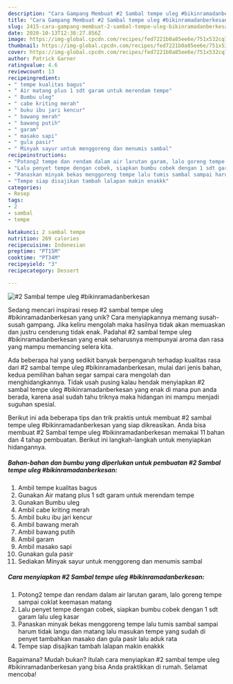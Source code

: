```yaml
---
description: "Cara Gampang Membuat #2 Sambal tempe uleg #bikinramadanberkesan, Menggugah Selera"
title: "Cara Gampang Membuat #2 Sambal tempe uleg #bikinramadanberkesan, Menggugah Selera"
slug: 2415-cara-gampang-membuat-2-sambal-tempe-uleg-bikinramadanberkesan-menggugah-selera
date: 2020-10-13T12:38:27.856Z
image: https://img-global.cpcdn.com/recipes/fed7221b0a85ee6e/751x532cq70/2-sambal-tempe-uleg-bikinramadanberkesan-foto-resep-utama.jpg
thumbnail: https://img-global.cpcdn.com/recipes/fed7221b0a85ee6e/751x532cq70/2-sambal-tempe-uleg-bikinramadanberkesan-foto-resep-utama.jpg
cover: https://img-global.cpcdn.com/recipes/fed7221b0a85ee6e/751x532cq70/2-sambal-tempe-uleg-bikinramadanberkesan-foto-resep-utama.jpg
author: Patrick Garner
ratingvalue: 4.6
reviewcount: 13
recipeingredient:
- " tempe kualitas bagus"
- " Air matang plus 1 sdt garam untuk merendam tempe"
- " Bumbu uleg"
- " cabe kriting merah"
- " buku ibu jari kencur"
- " bawang merah"
- " bawang putih"
- " garam"
- " masako sapi"
- " gula pasir"
- " Minyak sayur untuk menggoreng dan menumis sambal"
recipeinstructions:
- "Potong2 tempe dan rendam dalam air larutan garam, lalo goreng tempe sampai coklat keemasan matang"
- "Lalu penyet tempe dengan cobek, siapkan bumbu cobek dengan 1 sdt garam lalu uleg kasar"
- "Panaskan minyak bekas menggoreng tempe lalu tumis sambal sampai harum tidak langu dan matang lalu masukan tempe yang sudah di penyet tambahkan masako dan gula pasir lalu aduk rata"
- "Tempe siap disajikan tambah lalapan makin enakkk"
categories:
- Resep
tags:
- 2
- sambal
- tempe

katakunci: 2 sambal tempe 
nutrition: 269 calories
recipecuisine: Indonesian
preptime: "PT15M"
cooktime: "PT34M"
recipeyield: "3"
recipecategory: Dessert

---
```



![#2 Sambal tempe uleg #bikinramadanberkesan](https://img-global.cpcdn.com/recipes/fed7221b0a85ee6e/751x532cq70/2-sambal-tempe-uleg-bikinramadanberkesan-foto-resep-utama.jpg)

Sedang mencari inspirasi resep #2 sambal tempe uleg #bikinramadanberkesan yang unik? Cara menyiapkannya memang susah-susah gampang. Jika keliru mengolah maka hasilnya tidak akan memuaskan dan justru cenderung tidak enak. Padahal #2 sambal tempe uleg #bikinramadanberkesan yang enak seharusnya mempunyai aroma dan rasa yang mampu memancing selera kita.



Ada beberapa hal yang sedikit banyak berpengaruh terhadap kualitas rasa dari #2 sambal tempe uleg #bikinramadanberkesan, mulai dari jenis bahan, kedua pemilihan bahan segar sampai cara mengolah dan menghidangkannya. Tidak usah pusing kalau hendak menyiapkan #2 sambal tempe uleg #bikinramadanberkesan yang enak di mana pun anda berada, karena asal sudah tahu triknya maka hidangan ini mampu menjadi suguhan spesial.


Berikut ini ada beberapa tips dan trik praktis untuk membuat #2 sambal tempe uleg #bikinramadanberkesan yang siap dikreasikan. Anda bisa membuat #2 Sambal tempe uleg #bikinramadanberkesan memakai 11 bahan dan 4 tahap pembuatan. Berikut ini langkah-langkah untuk menyiapkan hidangannya.

<!--inarticleads1-->

##### Bahan-bahan dan bumbu yang diperlukan untuk pembuatan #2 Sambal tempe uleg #bikinramadanberkesan:

1. Ambil  tempe kualitas bagus
1. Gunakan  Air matang plus 1 sdt garam untuk merendam tempe
1. Gunakan  Bumbu uleg
1. Ambil  cabe kriting merah
1. Ambil  buku ibu jari kencur
1. Ambil  bawang merah
1. Ambil  bawang putih
1. Ambil  garam
1. Ambil  masako sapi
1. Gunakan  gula pasir
1. Sediakan  Minyak sayur untuk menggoreng dan menumis sambal




<!--inarticleads2-->

##### Cara menyiapkan #2 Sambal tempe uleg #bikinramadanberkesan:

1. Potong2 tempe dan rendam dalam air larutan garam, lalo goreng tempe sampai coklat keemasan matang
1. Lalu penyet tempe dengan cobek, siapkan bumbu cobek dengan 1 sdt garam lalu uleg kasar
1. Panaskan minyak bekas menggoreng tempe lalu tumis sambal sampai harum tidak langu dan matang lalu masukan tempe yang sudah di penyet tambahkan masako dan gula pasir lalu aduk rata
1. Tempe siap disajikan tambah lalapan makin enakkk




Bagaimana? Mudah bukan? Itulah cara menyiapkan #2 sambal tempe uleg #bikinramadanberkesan yang bisa Anda praktikkan di rumah. Selamat mencoba!

